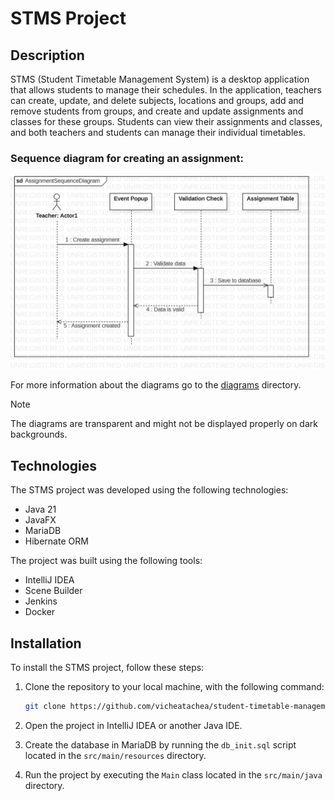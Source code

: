 # STMS Project

## Description

STMS (Student Timetable Management System) is a desktop application that allows students to manage
their schedules. In the application, teachers can create, update, and delete subjects, locations and
groups, add and remove students from groups, and create and update assignments and classes for these
groups. Students can view their assignments and classes, and both teachers and students can manage
their individual timetables.

### Sequence diagram for creating an assignment:
![Create assignment sequence diagram](/docs/diagrams/images/Sequence_diagram_screenshot.png)

For more information about the diagrams go to the [diagrams](/docs/diagrams) directory.

> [!NOTE]
> The diagrams are transparent and might not be displayed properly on dark backgrounds.

## Technologies

The STMS project was developed using the following technologies:

- Java 21
- JavaFX
- MariaDB
- Hibernate ORM

The project was built using the following tools:

- IntelliJ IDEA
- Scene Builder
- Jenkins
- Docker

## Installation

To install the STMS project, follow these steps:

1. Clone the repository to your local machine, with the following command:

    ```bash
    git clone https://github.com/vicheatachea/student-timetable-management-system.git
    ```

2. Open the project in IntelliJ IDEA or another Java IDE.

3. Create the database in MariaDB by running the `db_init.sql` script located in the `src/main/resources` directory.

4. Run the project by executing the `Main` class located in the `src/main/java` directory.
